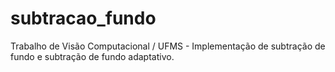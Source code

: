 # subtracao_fundo
Trabalho de Visão Computacional / UFMS - Implementação de subtração de fundo e subtração de fundo adaptativo. 
